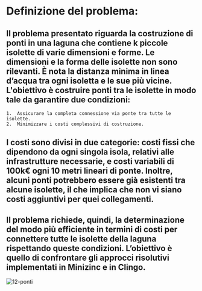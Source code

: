 # Definizione del problema:
## Il problema presentato riguarda la costruzione di ponti in una laguna che contiene k piccole isolette di varie dimensioni e forme. Le dimensioni e la forma delle isolette non sono rilevanti.  È nota la distanza minima in linea d’acqua tra ogni isoletta e le sue più vicine. L'obiettivo è costruire ponti tra le isolette in modo tale da garantire due condizioni:
    1.	Assicurare la completa connessione via ponte tra tutte le isolette.
    2.	Minimizzare i costi complessivi di costruzione.
## I costi sono divisi in due categorie: costi fissi che dipendono da ogni singola isola, relativi alle infrastrutture necessarie, e costi variabili di 100k€ ogni 10 metri lineari di ponte. Inoltre, alcuni ponti potrebbero essere già esistenti tra alcune isolette, il che implica che non vi siano costi aggiuntivi per quei collegamenti.
## Il problema richiede, quindi, la determinazione del modo più efficiente in termini di costi per connettere tutte le isolette della laguna rispettando queste condizioni. L’obiettivo è quello di confrontare gli approcci risolutivi implementati in Minizinc e in Clingo.
![12-ponti](https://github.com/user-attachments/assets/6157b2a9-3fd4-43ec-8893-e104e831c409)
